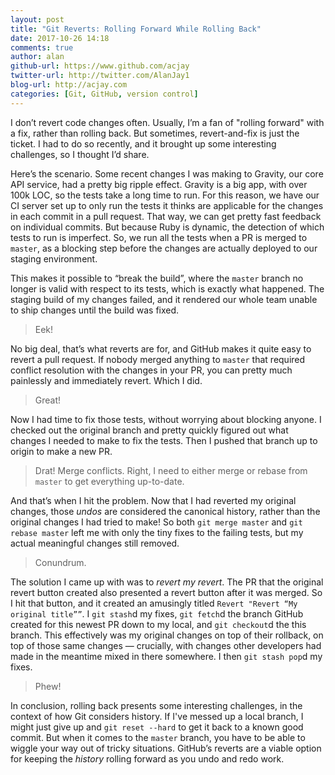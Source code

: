 ```yaml
---
layout: post
title: "Git Reverts: Rolling Forward While Rolling Back"
date: 2017-10-26 14:18
comments: true
author: alan
github-url: https://www.github.com/acjay
twitter-url: http://twitter.com/AlanJay1
blog-url: http://acjay.com
categories: [Git, GitHub, version control]
---
```


I don’t revert code changes often. Usually, I’m a fan of "rolling forward" with a fix, rather than rolling back. But sometimes, revert-and-fix is just the ticket. I had to do so recently, and it brought up some interesting challenges, so I thought I’d share.

<!-- more -->

Here’s the scenario. Some recent changes I was making to Gravity, our core API service, had a pretty big ripple effect. Gravity is a big app, with over 100k LOC, so the tests take a long time to run. For this reason, we have our CI server set up to only run the tests it thinks are applicable for the changes in each commit in a pull request. That way, we can get pretty fast feedback on individual commits. But because Ruby is dynamic, the detection of which tests to run is imperfect. So, we run all the tests when a PR is merged to `master`, as a blocking step before the changes are actually deployed to our staging environment.

This makes it possible to “break the build”, where the `master` branch no longer is valid with respect to its tests, which is exactly what happened. The staging build of my changes failed, and it rendered our whole team unable to ship changes until the build was fixed.

> Eek!

No big deal, that’s what reverts are for, and GitHub makes it quite easy to revert a pull request. If nobody merged anything to `master` that required conflict resolution with the changes in your PR, you can pretty much painlessly and immediately revert. Which I did.

> Great!

Now I had time to fix those tests, without worrying about blocking anyone. I checked out the original branch and pretty quickly figured out what changes I needed to make to fix the tests. Then I pushed that branch up to origin to make a new PR.

> Drat! Merge conflicts. Right, I need to either merge or rebase from `master` to get everything up-to-date.

And that’s when I hit the problem. Now that I had reverted my original changes, those _undos_ are considered the canonical history, rather than the original changes I had tried to make! So both `git merge master` and `git rebase master` left me with only the tiny fixes to the failing tests, but my actual meaningful changes still removed.

> Conundrum.

The solution I came up with was to _revert my revert_. The PR that the original revert button created also presented a revert button after it was merged. So I hit that button, and it created an amusingly titled `Revert "Revert “My original title””`. I `git stash`d my fixes, `git fetch`d the branch GitHub created for this newest PR down to my local, and `git checkout`d the this branch. This effectively was my original changes on top of their rollback, on top of those same changes — crucially, with changes other developers had made in the meantime mixed in there somewhere. I then `git stash pop`d my fixes.

> Phew!

In conclusion, rolling back presents some interesting challenges, in the context of how Git considers history. If I've messed up a local branch, I might just give up and `git reset --hard` to get it back to a known good commit. But when it comes to the `master` branch, you have to be able to wiggle your way out of tricky situations. GitHub’s reverts are a viable option for keeping the _history_ rolling forward as you undo and redo work.

